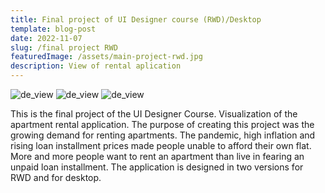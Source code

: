 ```yaml
---
title: Final project of UI Designer course (RWD)/Desktop
template: blog-post
date: 2022-11-07
slug: /final project RWD
featuredImage: /assets/main-project-rwd.jpg
description: View of rental aplication
---
```


![de_view](/assets/desktop-view-final-project.jpg "Desktop view")
![de_view](/assets/search-list.jpg "Search list view")
![de_view](/assets/registration-login.jpg "Registration and login view")

This is the final project of the UI Designer Course.
Visualization of the apartment rental application.
The purpose of creating this project was the growing demand for renting apartments.
The pandemic, high inflation and rising loan installment prices made people unable to afford their own flat.
More and more people want to rent an apartment than live in  fearing an unpaid loan installment.
The application is designed in two versions for RWD and for desktop.
